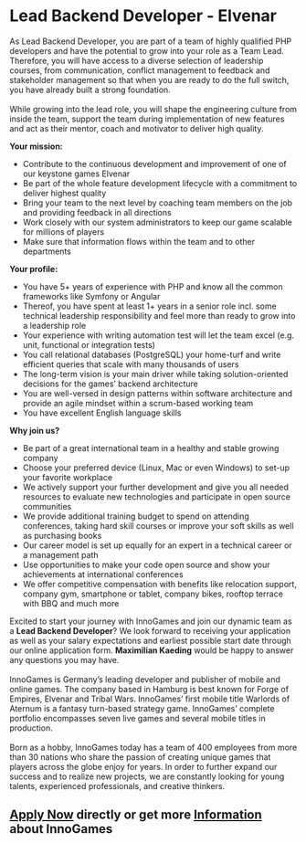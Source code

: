 <h1>Lead Backend Developer - Elvenar</h1>
<p>As Lead Backend Developer, you are part of a team of highly qualified PHP developers and have the potential to grow into your role as a Team Lead. Therefore, you will have access to a diverse selection of leadership courses, from communication, conflict management to feedback and stakeholder management so that when you are ready to do the full switch, you have already built a strong foundation. <br /><br />While growing into the lead role, you will shape the engineering culture from inside the team, support the team during implementation of new features and act as their mentor, coach and motivator to deliver high quality.</p><p><strong>Your mission:</strong></p><ul><li>Contribute to the continuous development and improvement of one of our keystone games Elvenar</li><li>Be part of the whole feature development lifecycle with a commitment to deliver highest quality</li><li>Bring your team to the next level by coaching team members on the job and providing feedback in all directions</li><li>Work closely with our system administrators to keep our game scalable for millions of players</li><li>Make sure that information flows within the team and to other departments</li></ul><p><strong>Your profile:</strong></p><ul><li>You have 5+ years of experience with PHP and know all the common frameworks like Symfony or Angular</li><li>Thereof, you have spent at least 1+ years in a senior role incl. some technical leadership responsibility and feel more than ready to grow into a leadership role</li><li>Your experience with writing automation test will let the team excel (e.g. unit, functional or integration tests)</li><li>You call relational databases (PostgreSQL) your home-turf and write efficient queries that scale with many thousands of users</li><li>The long-term vision is your main driver while taking solution-oriented decisions for the games&rsquo; backend architecture</li><li>You are well-versed in design patterns within software architecture and provide an agile mindset within a scrum-based working team</li><li>You have excellent English language skills</li></ul><p><strong>Why join us?</strong></p><ul><li>Be part of a great international team in a healthy and stable growing company</li><li>Choose your preferred device (Linux, Mac or even Windows) to set-up your favorite workplace</li><li>We actively support your further development and give you all needed resources to evaluate new technologies and participate in open source communities</li><li>We provide additional training budget to spend on attending conferences, taking hard skill courses or improve your soft skills as well as purchasing books</li><li>Our career model is set up equally for an expert in a technical career or a management path</li><li>Use opportunities to make your code open source and show your achievements at international conferences</li><li>We offer competitive compensation with benefits like relocation support, company gym, smartphone or tablet, company bikes, rooftop terrace with BBQ and much more</li></ul><p>Excited to start your journey with InnoGames and join our dynamic team as a <strong>Lead Backend Developer</strong>? We look forward to receiving your application as well as your salary expectations and earliest possible start date through our online application form. <strong>Maximilian Kaeding</strong>&nbsp;would be happy to answer any questions you may have.<br /><br />InnoGames is Germany&rsquo;s leading developer and publisher of mobile and online games. The company based in Hamburg is best known for Forge of Empires, Elvenar and Tribal Wars. InnoGames&rsquo; first mobile title Warlords of Aternum is a fantasy turn-based strategy game. InnoGames&rsquo; complete portfolio encompasses seven live games and several mobile titles in production.<br /><br />Born as a hobby, InnoGames today has a team of 400 employees from more than 30 nations who share the passion of creating unique games that players across the globe enjoy for years. In order to further expand our success and to realize new projects, we are constantly looking for young talents, experienced professionals, and creative thinkers.</p>

<h2><a href="https://jobs.jobvite.com/careers/innogames/job//oNrA9fwH/apply?__jvst=Job+Board&__jvsd=github_jobs_repo">Apply Now</a> directly or get more <a href="https://www.innogames.com/career/detail/job/lead-backend-developer-elvenar/?s=github_jobs_repo">Information</a> about InnoGames</h2>